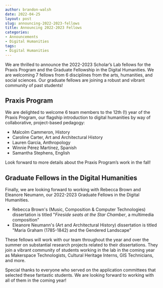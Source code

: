 ```yaml
---
author: brandon-walsh
date: 2022-04-25
layout: post
slug: announcing-2022-2023-fellows
title: Announcing 2022-2023 Fellows
categories:
- Announcements
- Digital Humanities
tags:
- Digital Humanities
---
```

We are thrilled to announce the 2022-2023 Scholar’s Lab fellows for the Praxis Program and the Graduate Fellowship in the Digital Humanities. We are welcoming 7 fellows from 6 disciplines from the arts, humanities, and social sciences. Our graduate fellows are joining a robust and vibrant community of past students!

## Praxis Program

We are delighted to welcome 6 team members to the 12th (!) year of the Praxis Program, our flagship introduction to digital humanities by way of collaborative, project-based pedagogy:

*	Malcolm Cammeron, History
*	Caroline Carter, Art and Architectural History
*	Lauren Garcia, Anthropology
*	Winnie Pérez Martínez, Spanish
*	Samantha Stephens, English

Look forward to more details about the Praxis Program’s work in the fall!

## Graduate Fellows in the Digital Humanities

Finally, we are looking forward to working with Rebecca Brown and Eleanore Neumann, our 2022-2023 Graduate Fellows in the Digital Humanities.

*	Rebecca Brown's (Music, Composition & Computer Technologies) dissertation is titled "*Fireside seats at the Star Chamber*, a multimedia composition"
*	Eleanore Neumann's (Art and Architectural History) dissertation is titled "Maria Graham (1785-1842) and the Gendered Landscape"

These fellows will work with our team throughout the year and over the summer on substantial research projects related to their dissertations. They join a vibrant community of students working in the lab in the coming year as Makerspace Technologists, Cultural Heritage Interns, GIS Technicians, and more.

Special thanks to everyone who served on the application committees that selected these fantastic students. We are looking forward to working with all of them in the coming year!
